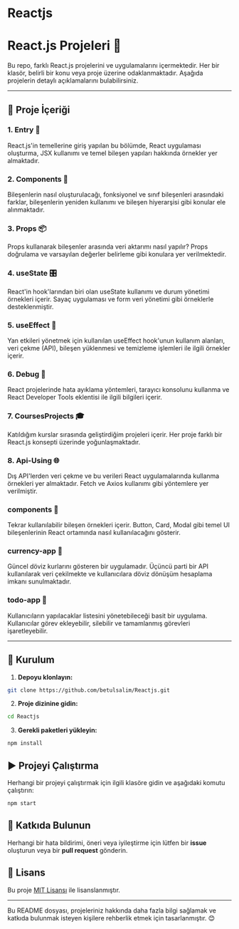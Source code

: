# Reactjs


# React.js Projeleri 🚀

Bu repo, farklı React.js projelerini ve uygulamalarını içermektedir. Her bir klasör, belirli bir konu veya proje üzerine odaklanmaktadır. Aşağıda projelerin detaylı açıklamalarını bulabilirsiniz.

---

## 📂 Proje İçeriği

### 1. Entry 🚦
React.js'in temellerine giriş yapılan bu bölümde, React uygulaması oluşturma, JSX kullanımı ve temel bileşen yapıları hakkında örnekler yer almaktadır.

### 2. Components 🧱
Bileşenlerin nasıl oluşturulacağı, fonksiyonel ve sınıf bileşenleri arasındaki farklar, bileşenlerin yeniden kullanımı ve bileşen hiyerarşisi gibi konular ele alınmaktadır.

### 3. Props 📦
Props kullanarak bileşenler arasında veri aktarımı nasıl yapılır? Props doğrulama ve varsayılan değerler belirleme gibi konulara yer verilmektedir.

### 4. useState 🎛️
React'in hook'larından biri olan useState kullanımı ve durum yönetimi örnekleri içerir. Sayaç uygulaması ve form veri yönetimi gibi örneklerle desteklenmiştir.

### 5. useEffect 🔄
Yan etkileri yönetmek için kullanılan useEffect hook'unun kullanım alanları, veri çekme (API), bileşen yüklenmesi ve temizleme işlemleri ile ilgili örnekler içerir.

### 6. Debug 🐞
React projelerinde hata ayıklama yöntemleri, tarayıcı konsolunu kullanma ve React Developer Tools eklentisi ile ilgili bilgileri içerir.

### 7. CoursesProjects 🎓
Katıldığım kurslar sırasında geliştirdiğim projeleri içerir. Her proje farklı bir React.js konsepti üzerinde yoğunlaşmaktadır.

### 8. Api-Using 🌐
Dış API'lerden veri çekme ve bu verileri React uygulamalarında kullanma örnekleri yer almaktadır. Fetch ve Axios kullanımı gibi yöntemlere yer verilmiştir.

### components 🧩
Tekrar kullanılabilir bileşen örnekleri içerir. Button, Card, Modal gibi temel UI bileşenlerinin React ortamında nasıl kullanılacağını gösterir.

### currency-app 💱
Güncel döviz kurlarını gösteren bir uygulamadır. Üçüncü parti bir API kullanılarak veri çekilmekte ve kullanıcılara döviz dönüşüm hesaplama imkanı sunulmaktadır.

### todo-app 📝
Kullanıcıların yapılacaklar listesini yönetebileceği basit bir uygulama. Kullanıcılar görev ekleyebilir, silebilir ve tamamlanmış görevleri işaretleyebilir.

---

## 🚀 Kurulum

1. **Depoyu klonlayın:**
```bash
git clone https://github.com/betulsalim/Reactjs.git
```

2. **Proje dizinine gidin:**
```bash
cd Reactjs
```

3. **Gerekli paketleri yükleyin:**
```bash
npm install
```

## ▶️ Projeyi Çalıştırma
Herhangi bir projeyi çalıştırmak için ilgili klasöre gidin ve aşağıdaki komutu çalıştırın:

```bash
npm start
```

## 🤝 Katkıda Bulunun
Herhangi bir hata bildirimi, öneri veya iyileştirme için lütfen bir **issue** oluşturun veya bir **pull request** gönderin.

## 📄 Lisans
Bu proje [MIT Lisansı](./LICENSE) ile lisanslanmıştır.

---

Bu README dosyası, projeleriniz hakkında daha fazla bilgi sağlamak ve katkıda bulunmak isteyen kişilere rehberlik etmek için tasarlanmıştır. 😊
